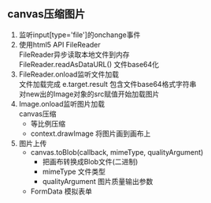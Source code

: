 ## canvas压缩图片
1. 监听input[type='file']的onchange事件
2. 使用html5 API FileReader  
    FileReader异步读取本地文件到内存  
    FileReader.readAsDataURL() 文件base64化
3. FileReader.onload监听文件加载  
    文件加载完成 e.target.result 包含文件base64格式字符串  
    对new出的Image对象的src赋值开始加载图片  
4. Image.onload监听图片加载  
    canvas压缩  
    + 等比例压缩
    + context.drawImage 将图片画到画布上
5. 图片上传
    + canvas.toBlob(callback, mimeType, qualityArgument)  
        - 把画布转换成Blob文件(二进制)
        - mimeType 文件类型
        - qualityArgument 图片质量输出参数
    + FormData 模拟表单
    